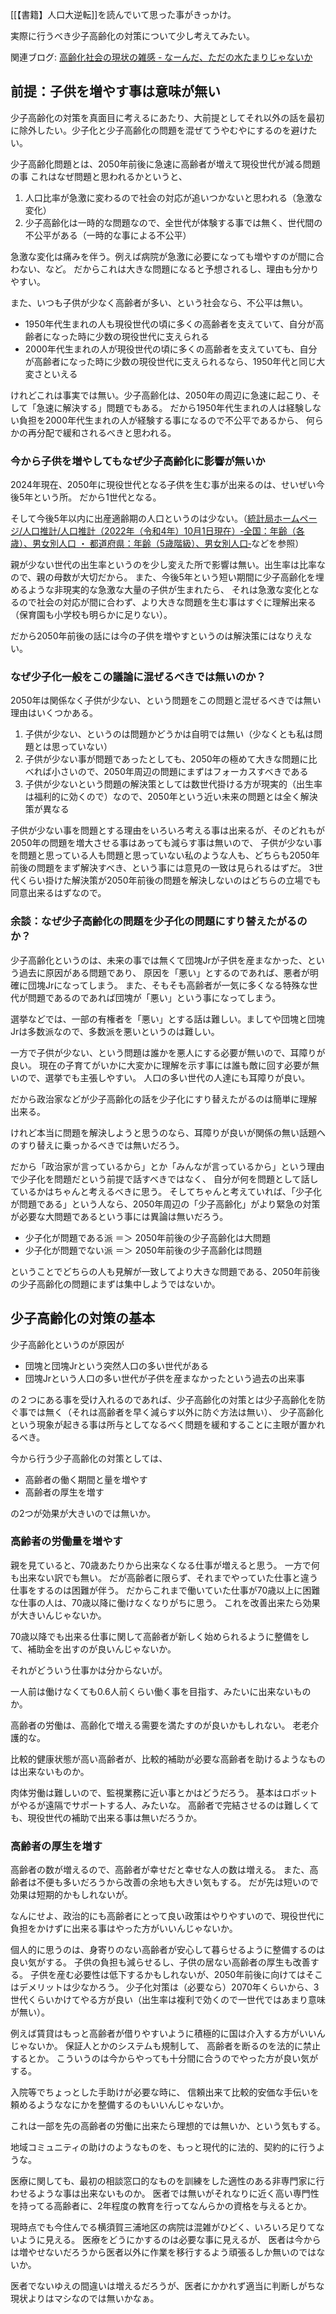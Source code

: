 [[【書籍】人口大逆転]]を読んでいて思った事がきっかけ。

実際に行うべき少子高齢化の対策について少し考えてみたい。

関連ブログ: [高齢化社会の現状の雑感 - なーんだ、ただの水たまりじゃないか](https://karino2.github.io/2023/01/30/aged_population_current_status.html)

## 前提：子供を増やす事は意味が無い

少子高齢化の対策を真面目に考えるにあたり、大前提としてそれ以外の話を最初に除外したい。少子化と少子高齢化の問題を混ぜてうやむやにするのを避けたい。

少子高齢化問題とは、2050年前後に急速に高齢者が増えて現役世代が減る問題の事
これはなぜ問題と思われるかというと、

1. 人口比率が急激に変わるので社会の対応が追いつかないと思われる（急激な変化）
2. 少子高齢化は一時的な問題なので、全世代が体験する事では無く、世代間の不公平がある（一時的な事による不公平）

急激な変化は痛みを伴う。例えば病院が急激に必要になっても増やすのが間に合わない、など。
だからこれは大きな問題になると予想されるし、理由も分かりやすい。

また、いつも子供が少なく高齢者が多い、という社会なら、不公平は無い。

- 1950年代生まれの人も現役世代の頃に多くの高齢者を支えていて、自分が高齢者になった時に少数の現役世代に支えられる
- 2000年代生まれの人が現役世代の頃に多くの高齢者を支えていても、自分が高齢者になった時に少数の現役世代に支えられるなら、1950年代と同じ大変さといえる

けれどこれは事実では無い。少子高齢化は、2050年の周辺に急速に起こり、そして「急速に解決する」問題でもある。
だから1950年代生まれの人は経験しない負担を2000年代生まれの人が経験する事になるので不公平であるから、
何らかの再分配で緩和されるべきと思われる。

### 今から子供を増やしてもなぜ少子高齢化に影響が無いか

2024年現在、2050年に現役世代となる子供を生む事が出来るのは、せいぜい今後5年という所。
だから1世代となる。

そして今後5年以内に出産適齢期の人口というのは少ない。（[統計局ホームページ/人口推計/人口推計（2022年（令和4年）10月1日現在）‐全国：年齢（各歳）、男女別人口 ・ 都道府県：年齢（5歳階級）、男女別人口‐](https://www.stat.go.jp/data/jinsui/2022np/index.html)などを参照）

親が少ない世代の出生率というのを少し変えた所で影響は無い。出生率は比率なので、親の母数が大切だから。
また、今後5年という短い期間に少子高齢化を埋めるような非現実的な急激な大量の子供が生まれたら、
それは急激な変化となるので社会の対応が間に合わず、より大きな問題を生む事はすぐに理解出来る（保育園も小学校も明らかに足りない）。

だから2050年前後の話には今の子供を増やすというのは解決策にはなりえない。

### なぜ少子化一般をこの議論に混ぜるべきでは無いのか？

2050年は関係なく子供が少ない、という問題をこの問題と混ぜるべきでは無い理由はいくつかある。

1. 子供が少ない、というのは問題かどうかは自明では無い（少なくとも私は問題とは思っていない）
2. 子供が少ない事が問題であったとしても、2050年の極めて大きな問題に比べれば小さいので、2050年周辺の問題にまずはフォーカスすべきである
3. 子供が少ないという問題の解決策としては数世代掛ける方が現実的（出生率は福利的に効くので）なので、2050年という近い未来の問題とは全く解決策が異なる

子供が少ない事を問題とする理由をいろいろ考える事は出来るが、そのどれもが2050年の問題を増大させる事はあっても減らす事は無いので、
子供が少ない事を問題と思っている人も問題と思っていない私のような人も、どちらも2050年前後の問題をまず解決すべき、という事には意見の一致は見られるはずだ。
3世代くらい掛けた解決策が2050年前後の問題を解決しないのはどちらの立場でも同意出来るはずなので。

### 余談：なぜ少子高齢化の問題を少子化の問題にすり替えたがるのか？

少子高齢化というのは、未来の事では無くて団塊Jrが子供を産まなかった、という過去に原因がある問題であり、
原因を「悪い」とするのであれば、悪者が明確に団塊Jrになってしまう。
また、そもそも高齢者が一気に多くなる特殊な世代が問題であるのであれば団塊が「悪い」という事になってしまう。

選挙などでは、一部の有権者を「悪い」とする話は難しい。ましてや団塊と団塊Jrは多数派なので、多数派を悪いというのは難しい。

一方で子供が少ない、という問題は誰かを悪人にする必要が無いので、耳障りが良い。
現在の子育てがいかに大変かに理解を示す事には誰も敵に回す必要が無いので、選挙でも主張しやすい。
人口の多い世代の人達にも耳障りが良い。

だから政治家などが少子高齢化の話を少子化にすり替えたがるのは簡単に理解出来る。

けれど本当に問題を解決しようと思うのなら、耳障りが良いが関係の無い話題へのすり替えに乗っかるべきでは無いだろう。

だから「政治家が言っているから」とか「みんなが言っているから」という理由で少子化を問題だという前提で話すべきではなく、
自分が何を問題として話しているかはちゃんと考えるべきに思う。
そしてちゃんと考えていれば、「少子化が問題である」という人なら、2050年周辺の「少子高齢化」がより緊急の対策が必要な大問題であるという事には異論は無いだろう。

- 少子化が問題である派 ＝＞ 2050年前後の少子高齢化は大問題
- 少子化が問題でない派 ＝＞ 2050年前後の少子高齢化は問題

ということでどちらの人も見解が一致してより大きな問題である、2050年前後の少子高齢化の問題にまずは集中しようではないか。

## 少子高齢化の対策の基本

少子高齢化というのが原因が

- 団塊と団塊Jrという突然人口の多い世代がある
- 団塊Jrという人口の多い世代が子供を産まなかったという過去の出来事

の２つにある事を受け入れるのであれば、少子高齢化の対策とは少子高齢化を防ぐ事では無く（それは高齢者を早く減らす以外に防ぐ方法は無い）、
少子高齢化という現象が起きる事は所与としてなるべく問題を緩和することに主眼が置かれるべき。

今から行う少子高齢化の対策としては、

- 高齢者の働く期間と量を増やす
- 高齢者の厚生を増す

の2つが効果が大きいのでは無いか。

### 高齢者の労働量を増やす

親を見ていると、70歳あたりから出来なくなる仕事が増えると思う。
一方で何も出来ない訳でも無い。
だが高齢者に限らず、それまでやっていた仕事と違う仕事をするのは困難が伴う。
だからこれまで働いていた仕事が70歳以上に困難な仕事の人は、70歳以降に働けなくなりがちに思う。
これを改善出来たら効果が大きいんじゃないか。

70歳以降でも出来る仕事に関して高齢者が新しく始められるように整備をして、補助金を出すのが良いんじゃないか。

それがどういう仕事かは分からないが。

一人前は働けなくても0.6人前くらい働く事を目指す、みたいに出来ないものか。

高齢者の労働は、高齢化で増える需要を満たすのが良いかもしれない。
老老介護的な。

比較的健康状態が高い高齢者が、比較的補助が必要な高齢者を助けるようなものは出来ないものか。

肉体労働は難しいので、監視業務に近い事とかはどうだろう。
基本はロボットがやるが遠隔でサポートする人、みたいな。
高齢者で完結させるのは難しくても、現役世代の補助で出来る事は無いだろうか。

### 高齢者の厚生を増す

高齢者の数が増えるので、高齢者が幸せだと幸せな人の数は増える。
また、高齢者は不便も多いだろうから改善の余地も大きい気もする。
だが先は短いので効果は短期的かもしれないが。

なんにせよ、政治的にも高齢者にとって良い政策はやりやすいので、現役世代に負担をかけずに出来る事はやった方がいいんじゃないか。

個人的に思うのは、身寄りのない高齢者が安心して暮らせるように整備するのは良い気がする。
子供の負担も減らせるし、子供の居ない高齢者の厚生も改善する。
子供を産む必要性は低下するかもしれないが、2050年前後に向けてはそこはデメリットは少なかろう。
少子化対策は（必要なら）2070年くらいから、3世代くらいかけてやる方が良い（出生率は複利で効くので一世代ではあまり意味が無い）。

例えば賃貸はもっと高齢者が借りやすいように積極的に国は介入する方がいいんじゃないか。
保証人とかのシステムも規制して、
高齢者を断るのを法的に禁止するとか。
こういうのは今からやっても十分間に合うのでやった方が良い気がする。

入院等でちょっとした手助けが必要な時に、
信頼出来て比較的安価な手伝いを頼めるようななにかを整備するのもいいんじゃないか。

これは一部を先の高齢者の労働に出来たら理想的では無いか、という気もする。

地域コミュニティの助けのようなものを、もっと現代的に法的、契約的に行うような。

医療に関しても、最初の相談窓口的なものを訓練をした適性のある非専門家に行わせるような事は出来ないものか。
医者では無いがそれなりに近く高い専門性を持ってる高齢者に、2年程度の教育を行ってなんらかの資格を与えるとか。

現時点でも今住んでる横須賀三浦地区の病院は混雑がひどく、いろいろ足りてないように見える。
医療をどうにかするのは必要な事に見えるが、
医者は今からは増やせないだろうから医者以外に作業を移行するよう頑張るしか無いのではないか。

医者でないゆえの間違いは増えるだろうが、医者にかかれず適当に判断しがちな現状よりはマシなのでは無いかなぁ。


